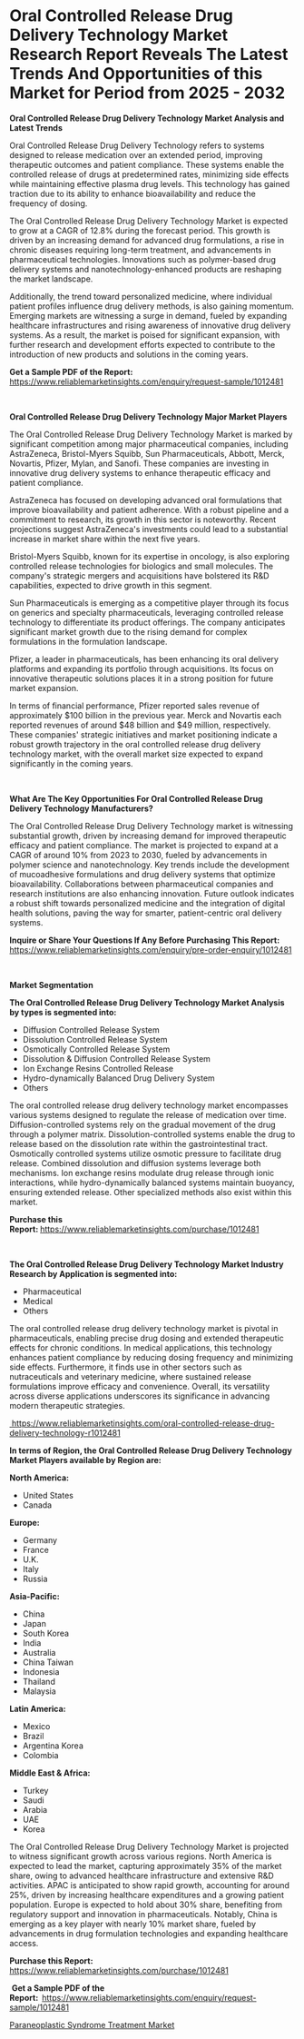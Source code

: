 <p><h1>Oral Controlled Release Drug Delivery Technology Market Research Report Reveals The Latest Trends And Opportunities of this Market for Period from 2025 - 2032</h1></p><p><strong>Oral Controlled Release Drug Delivery Technology Market Analysis and Latest Trends</strong></p>
<p><p>Oral Controlled Release Drug Delivery Technology refers to systems designed to release medication over an extended period, improving therapeutic outcomes and patient compliance. These systems enable the controlled release of drugs at predetermined rates, minimizing side effects while maintaining effective plasma drug levels. This technology has gained traction due to its ability to enhance bioavailability and reduce the frequency of dosing.</p><p>The Oral Controlled Release Drug Delivery Technology Market is expected to grow at a CAGR of 12.8% during the forecast period. This growth is driven by an increasing demand for advanced drug formulations, a rise in chronic diseases requiring long-term treatment, and advancements in pharmaceutical technologies. Innovations such as polymer-based drug delivery systems and nanotechnology-enhanced products are reshaping the market landscape. </p><p>Additionally, the trend toward personalized medicine, where individual patient profiles influence drug delivery methods, is also gaining momentum. Emerging markets are witnessing a surge in demand, fueled by expanding healthcare infrastructures and rising awareness of innovative drug delivery systems. As a result, the market is poised for significant expansion, with further research and development efforts expected to contribute to the introduction of new products and solutions in the coming years.</p></p>
<p><strong>Get a Sample PDF of the Report:&nbsp;</strong> <a href="https://www.reliablemarketinsights.com/enquiry/request-sample/1012481?utm_campaign=3286&utm_medium=2&utm_source=Github&utm_content=ia&utm_term=05032025&utm_id=oral-controlled-release-drug-delivery-technology">https://www.reliablemarketinsights.com/enquiry/request-sample/1012481</a></p>
<p>&nbsp;</p>
<p><strong>Oral Controlled Release Drug Delivery Technology Major Market Players</strong></p>
<p><p>The Oral Controlled Release Drug Delivery Technology Market is marked by significant competition among major pharmaceutical companies, including AstraZeneca, Bristol-Myers Squibb, Sun Pharmaceuticals, Abbott, Merck, Novartis, Pfizer, Mylan, and Sanofi. These companies are investing in innovative drug delivery systems to enhance therapeutic efficacy and patient compliance.</p><p>AstraZeneca has focused on developing advanced oral formulations that improve bioavailability and patient adherence. With a robust pipeline and a commitment to research, its growth in this sector is noteworthy. Recent projections suggest AstraZeneca's investments could lead to a substantial increase in market share within the next five years.</p><p>Bristol-Myers Squibb, known for its expertise in oncology, is also exploring controlled release technologies for biologics and small molecules. The company's strategic mergers and acquisitions have bolstered its R&D capabilities, expected to drive growth in this segment.</p><p>Sun Pharmaceuticals is emerging as a competitive player through its focus on generics and specialty pharmaceuticals, leveraging controlled release technology to differentiate its product offerings. The company anticipates significant market growth due to the rising demand for complex formulations in the formulation landscape.</p><p>Pfizer, a leader in pharmaceuticals, has been enhancing its oral delivery platforms and expanding its portfolio through acquisitions. Its focus on innovative therapeutic solutions places it in a strong position for future market expansion.</p><p>In terms of financial performance, Pfizer reported sales revenue of approximately $100 billion in the previous year. Merck and Novartis each reported revenues of around $48 billion and $49 million, respectively. These companies' strategic initiatives and market positioning indicate a robust growth trajectory in the oral controlled release drug delivery technology market, with the overall market size expected to expand significantly in the coming years.</p></p>
<p>&nbsp;</p>
<p><strong>What Are The Key Opportunities For Oral Controlled Release Drug Delivery Technology Manufacturers?</strong></p>
<p><p>The Oral Controlled Release Drug Delivery Technology market is witnessing substantial growth, driven by increasing demand for improved therapeutic efficacy and patient compliance. The market is projected to expand at a CAGR of around 10% from 2023 to 2030, fueled by advancements in polymer science and nanotechnology. Key trends include the development of mucoadhesive formulations and drug delivery systems that optimize bioavailability. Collaborations between pharmaceutical companies and research institutions are also enhancing innovation. Future outlook indicates a robust shift towards personalized medicine and the integration of digital health solutions, paving the way for smarter, patient-centric oral delivery systems.</p></p>
<p><strong>Inquire or Share Your Questions If Any Before Purchasing This Report:</strong> <a href="https://www.reliablemarketinsights.com/enquiry/pre-order-enquiry/1012481?utm_campaign=3286&utm_medium=2&utm_source=Github&utm_content=ia&utm_term=05032025&utm_id=oral-controlled-release-drug-delivery-technology">https://www.reliablemarketinsights.com/enquiry/pre-order-enquiry/1012481</a></p>
<p>&nbsp;</p>
<p><strong>Market Segmentation</strong></p>
<p><strong>The Oral Controlled Release Drug Delivery Technology Market Analysis by types is segmented into:</strong></p>
<p><ul><li>Diffusion Controlled Release System</li><li>Dissolution Controlled Release System</li><li>Osmotically Controlled Release System</li><li>Dissolution & Diffusion Controlled Release System</li><li>Ion Exchange Resins Controlled Release</li><li>Hydro-dynamically Balanced Drug Delivery System</li><li>Others</li></ul></p>
<p><p>The oral controlled release drug delivery technology market encompasses various systems designed to regulate the release of medication over time. Diffusion-controlled systems rely on the gradual movement of the drug through a polymer matrix. Dissolution-controlled systems enable the drug to release based on the dissolution rate within the gastrointestinal tract. Osmotically controlled systems utilize osmotic pressure to facilitate drug release. Combined dissolution and diffusion systems leverage both mechanisms. Ion exchange resins modulate drug release through ionic interactions, while hydro-dynamically balanced systems maintain buoyancy, ensuring extended release. Other specialized methods also exist within this market.</p></p>
<p><strong>Purchase this Report:&nbsp;</strong><a href="https://www.reliablemarketinsights.com/purchase/1012481?utm_campaign=3286&utm_medium=2&utm_source=Github&utm_content=ia&utm_term=05032025&utm_id=oral-controlled-release-drug-delivery-technology">https://www.reliablemarketinsights.com/purchase/1012481</a></p>
<p>&nbsp;</p>
<p><strong>The Oral Controlled Release Drug Delivery Technology Market Industry Research by Application is segmented into:</strong></p>
<p><ul><li>Pharmaceutical</li><li>Medical</li><li>Others</li></ul></p>
<p><p>The oral controlled release drug delivery technology market is pivotal in pharmaceuticals, enabling precise drug dosing and extended therapeutic effects for chronic conditions. In medical applications, this technology enhances patient compliance by reducing dosing frequency and minimizing side effects. Furthermore, it finds use in other sectors such as nutraceuticals and veterinary medicine, where sustained release formulations improve efficacy and convenience. Overall, its versatility across diverse applications underscores its significance in advancing modern therapeutic strategies.</p></p>
<p><a href="https://www.reliablemarketinsights.com/oral-controlled-release-drug-delivery-technology-r1012481?utm_campaign=3286&utm_medium=2&utm_source=Github&utm_content=ia&utm_term=05032025&utm_id=oral-controlled-release-drug-delivery-technology">&nbsp;https://www.reliablemarketinsights.com/oral-controlled-release-drug-delivery-technology-r1012481</a></p>
<p><strong>In terms of Region, the Oral Controlled Release Drug Delivery Technology Market Players available by Region are:</strong></p>
<p>
    <p> <strong> North America: </strong>
        <ul>
            <li>United States</li>
            <li>Canada</li>
        </ul>
        </p> 
    <p> <strong> Europe: </strong>
        <ul>
            <li>Germany</li>
            <li>France</li>
            <li>U.K.</li>
            <li>Italy</li>
            <li>Russia</li>
        </ul>
        </p> 
    <p> <strong> Asia-Pacific: </strong>
        <ul>
            <li>China</li>
            <li>Japan</li>
            <li>South Korea</li>
            <li>India</li>
            <li>Australia</li>
            <li>China Taiwan</li>
            <li>Indonesia</li>
            <li>Thailand</li>
            <li>Malaysia</li>
        </ul>
        </p> 
    <p> <strong> Latin America: </strong>
        <ul>
            <li>Mexico</li>
            <li>Brazil</li>
            <li>Argentina Korea</li>
            <li>Colombia</li>
        </ul>
        </p> 
    <p> <strong> Middle East & Africa: </strong>
        <ul>
            <li>Turkey</li>
            <li>Saudi</li>
            <li>Arabia</li>
            <li>UAE</li>
            <li>Korea</li>
        </ul>
    </p>
    </p>
<p><p>The Oral Controlled Release Drug Delivery Technology Market is projected to witness significant growth across various regions. North America is expected to lead the market, capturing approximately 35% of the market share, owing to advanced healthcare infrastructure and extensive R&D activities. APAC is anticipated to show rapid growth, accounting for around 25%, driven by increasing healthcare expenditures and a growing patient population. Europe is expected to hold about 30% share, benefiting from regulatory support and innovation in pharmaceuticals. Notably, China is emerging as a key player with nearly 10% market share, fueled by advancements in drug formulation technologies and expanding healthcare access.</p></p>
<p><strong>Purchase this Report: </strong><a href="https://www.reliablemarketinsights.com/purchase/1012481?utm_campaign=3286&utm_medium=2&utm_source=Github&utm_content=ia&utm_term=05032025&utm_id=oral-controlled-release-drug-delivery-technology">https://www.reliablemarketinsights.com/purchase/1012481</a></p>
<p>&nbsp;<strong>Get a Sample PDF of the Report:&nbsp;&nbsp;</strong><a href="https://www.reliablemarketinsights.com/enquiry/request-sample/1012481?utm_campaign=3286&utm_medium=2&utm_source=Github&utm_content=ia&utm_term=05032025&utm_id=oral-controlled-release-drug-delivery-technology">https://www.reliablemarketinsights.com/enquiry/request-sample/1012481</a></p>
<p><strong></strong></p>
<p><p><a href="https://github.com/memorirummy/Market-Research-Report-List-1/blob/main/paraneoplastic-syndrome-treatment-market.md?utm_campaign=3286&utm_medium=2&utm_source=Github&utm_content=ia&utm_term=05032025&utm_id=oral-controlled-release-drug-delivery-technology">Paraneoplastic Syndrome Treatment Market</a></p></p>